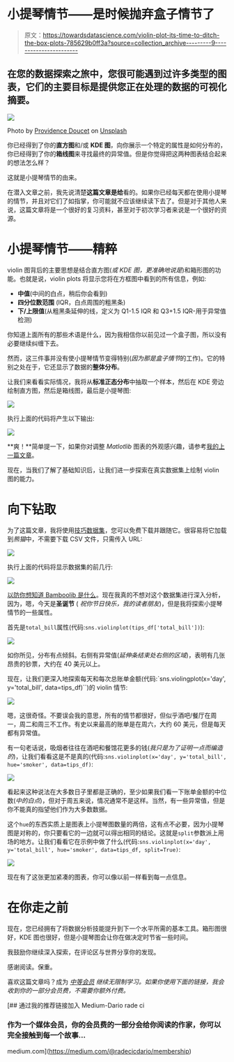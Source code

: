 # 小提琴情节——是时候抛弃盒子情节了

> 原文：<https://towardsdatascience.com/violin-plot-its-time-to-ditch-the-box-plots-785629b0ff3a?source=collection_archive---------9----------------------->

## 在您的数据探索之旅中，您很可能遇到过许多类型的图表，它们的主要目标是提供您正在处理的数据的可视化摘要。

![](img/e6ed01388d7e0c3df4520cca23bcc2c0.png)

Photo by [Providence Doucet](https://unsplash.com/@providence?utm_source=unsplash&utm_medium=referral&utm_content=creditCopyText) on [Unsplash](https://unsplash.com/s/photos/violin?utm_source=unsplash&utm_medium=referral&utm_content=creditCopyText)

你已经得到了你的**直方图**和/或 **KDE 图**，向你展示一个特定的属性是如何分布的，你已经得到了你的**箱线图**来寻找最终的异常值。但是你觉得把这两种图表结合起来的想法怎么样？

这就是小提琴情节的由来。

在潜入文章之前，我先说清楚**这篇文章是给**看的。如果你已经每天都在使用小提琴的情节，并且对它们了如指掌，你可能就不应该继续读下去了。但是对于其他人来说，这篇文章将是一个很好的复习资料，甚至对于初次学习者来说是一个很好的资源。

# 小提琴情节——精粹

violin 图背后的主要思想是结合直方图(*或 KDE 图，更准确地说是*)和箱形图的功能。也就是说，violin plots 将显示您将在方框图中看到的所有信息，例如:

*   **中值**(中间的白点，稍后你会看到)
*   **四分位数范围** (IQR，白点周围的粗黑条)
*   **下/上限值**(从粗黑条延伸的线，定义为 Q1-1.5 IQR 和 Q3+1.5 IQR-用于异常值检测)

你知道上面所有的那些术语是什么，因为我相信你以前见过一个盒子图，所以没有必要继续纠缠下去。

然而，这三件事并没有使小提琴情节变得特别(*因为那是盒子情节*的工作)。它的特别之处在于，它还显示了数据的**整体分布**。

让我们来看看实际情况，我将从**标准正态分布**中抽取一个样本，然后在 KDE 旁边绘制直方图，然后是箱线图，最后是小提琴图:

![](img/e5c34cc1034e9c807b7cbd4f8e30695e.png)

执行上面的代码将产生以下输出:

![](img/b832d526d84d5f7ad6a7d9c6bb2e79bb.png)

**爽！**简单提一下，如果你对调整 *Matlotlib* 图表的外观感兴趣，请参考[我的上一篇文章](/the-last-matplotlib-tweaking-guide-youll-ever-need-dbd4374a1c1e)。

现在，当我们了解了基础知识后，让我们进一步探索在真实数据集上绘制 violin 图的能力。

# 向下钻取

为了这篇文章，我将使用[技巧数据集](https://raw.githubusercontent.com/mwaskom/seaborn-data/master/tips.csv)，您可以免费下载并跟随它。很容易将它加载到*熊猫*中，不需要下载 CSV 文件，只需传入 URL:

![](img/afa21ab2803e38a837e51762c090c431.png)

执行上面的代码将显示数据集的前几行:

![](img/d8de9b350a16b7792c034fa6ce5c8ba8.png)

[以防你想知道 Bamboolib 是什么](/violin-plots-explained-fb1d115e023d)。现在我真的不想对这个数据集进行深入分析，因为，嗯，今天是**圣诞节** ( *祝你节日快乐，我的读者朋友*)，但是我将探索小提琴情节的一些属性。

首先是`total_bill`属性(代码:`sns.violinplot(tips_df['total_bill'])`):

![](img/f7918290ae51dda1566359a015a13708.png)

如你所见，分布有点倾斜。右侧有异常值(*延伸条结束处右侧的区域*)，表明有几张昂贵的钞票，大约在 40 美元以上。

现在，让我们更深入地探索每天和每次总账单金额(代码:`sns.violingplot(x='day', y='total_bill', data=tips_df)``)的 violin 情节:

![](img/1f315eab5760ddcc532772922db7d8b3.png)

嗯，这很奇怪。不要误会我的意思，所有的情节都很好，但似乎酒吧/餐厅在周一，周二和周三不工作。有史以来最高的账单是在周六，大约 60 美元，但是每天都有异常值。

有一句老话说，吸烟者往往在酒吧和餐馆花更多的钱(*我只是为了证明一点而编造的*)，让我们看看这是不是真的(代码:`sns.violinplot(x='day', y='total_bill', hue='smoker', data=tips_df)`:

![](img/f1c5ab7d4dcfede1bb6d3576980f0480.png)

看起来这种说法在大多数日子里都是正确的，至少如果我们看一下账单金额的中位数(*中的白点*)，但对于周五来说，情况通常不是这样。当然，有一些异常值，但是你不能真的指望他们作为大多数数据。

这个`hue`的东西实质上是图表上小提琴图数量的两倍，这有点不必要，因为小提琴图是对称的，你只要看它的一边就可以得出相同的结论。这就是`split`参数派上用场的地方。让我们看看它在示例中做了什么(代码:`sns.violinplot(x='day', y='total_bill', hue='smoker', data=tips_df, split=True)`:

![](img/223584d682b58318345d11c0cf8f267d.png)

现在有了这张更加紧凑的图表，你可以像以前一样看到每一点信息。

# 在你走之前

现在，您已经拥有了将数据分析技能提升到下一个水平所需的基本工具。箱形图很好，KDE 图也很好，但是小提琴图会让你在做决定时节省一些时间。

我鼓励你继续深入探索，在评论区与世界分享你的发现。

感谢阅读。保重。

喜欢这篇文章吗？成为 [*中等会员*](https://medium.com/@radecicdario/membership) *继续无限制学习。如果你使用下面的链接，我会收到你的一部分会员费，不需要你额外付费。*

[](https://medium.com/@radecicdario/membership) [## 通过我的推荐链接加入 Medium-Dario rade ci

### 作为一个媒体会员，你的会员费的一部分会给你阅读的作家，你可以完全接触到每一个故事…

medium.com](https://medium.com/@radecicdario/membership)
